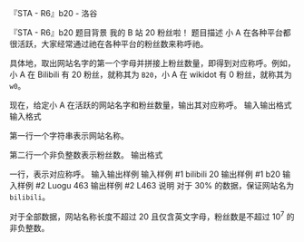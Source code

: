 



『STA - R6』b20 - 洛谷














『STA - R6』b20
题目背景
我的 B 站 20 粉丝啦！
题目描述
小 A 在各种平台都很活跃，大家经常通过祂在各种平台的粉丝数来称呼祂。

具体地，取出网站名字的第一个字母并拼接上粉丝数量，即得到对应称呼。例如，小 A 在 Bilibili 有 $20$ 粉丝，就称其为 `B20`，小 A 在 wikidot 有 $0$ 粉丝，就称其为 `w0`。

现在，给定小 A 在活跃的网站名字和粉丝数量，输出其对应称呼。
输入输出格式
输入格式

第一行一个字符串表示网站名称。

第二行一个非负整数表示粉丝数。
输出格式

一行，表示对应称呼。
输入输出样例
输入样例 #1
bilibili
20
输出样例 #1
b20
输入样例 #2
Luogu
463
输出样例 #2
L463
说明
对于 $30\%$ 的数据，保证网站名为 `bilibili`。

对于全部数据，网站名称长度不超过 $20$ 且仅含英文字母，粉丝数是不超过 $10^7$ 的非负整数。






